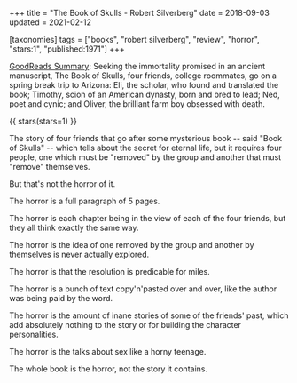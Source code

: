 +++
title = "The Book of Skulls - Robert Silverberg"
date = 2018-09-03
updated = 2021-02-12

[taxonomies]
tags = ["books", "robert silverberg", "review", "horror", "stars:1",
"published:1971"]
+++

[GoodReads Summary](https://www.goodreads.com/book/show/219107.The_Book_of_Skulls):
Seeking the immortality promised in an ancient manuscript, The Book of Skulls,
four friends, college roommates, go on a spring break trip to Arizona: Eli,
the scholar, who found and translated the book; Timothy, scion of an American
dynasty, born and bred to lead; Ned, poet and cynic; and Oliver, the brilliant
farm boy obsessed with death. 

<!-- more -->

{{ stars(stars=1) }}

The story of four friends that go after some mysterious book -- said "Book of
Skulls" -- which tells about the secret for eternal life, but it requires four
people, one which must be "removed" by the group and another that must "remove"
themselves.

But that's not the horror of it.

The horror is a full paragraph of 5 pages.

The horror is each chapter being in the view of each of the four friends, but
they all think exactly the same way.

The horror is the idea of one removed by the group and another by themselves
is never actually explored.

The horror is that the resolution is predicable for miles.

The horror is a bunch of text copy'n'pasted over and over, like the author was
being paid by the word.

The horror is the amount of inane stories of some of the friends' past, which
add absolutely nothing to the story or for building the character
personalities.

The horror is the talks about sex like a horny teenage.

The whole book is the horror, not the story it contains.
